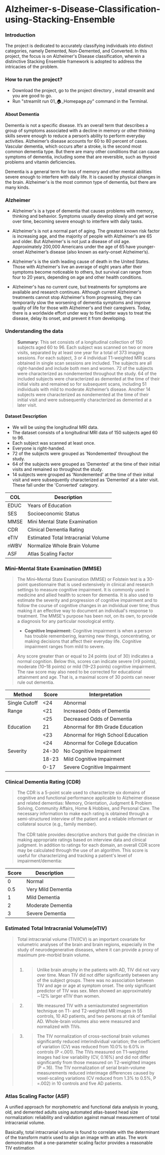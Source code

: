 # Alzheimer-s-Disease-Classification-using-Stacking-Ensemble

### Introduction
The project is dedicated to accurately classifying individuals into distinct categories, namely Demented, Non-Demented, and Converted. In this project, the focus is on Alzheimer's Disease classification, wherein a distinctive Stacking Ensemble framework is adopted to address the intricacies of the problem.

### How to run the project?
- Download the project, go to the project directory , install streamlit and you are good to go.
- Run "streamlit run 01_🏠_Homepage.py" command in the Terminal. 

#### About Dementia
Dementia is not a specific disease. It’s an overall term that describes a group of symptoms associated with a decline in memory or other thinking skills severe enough to reduce a person’s ability to perform everyday activities. Alzheimer’s disease accounts for 60 to 80 percent of cases. Vascular dementia, which occurs after a stroke, is the second most common dementia type. But there are many other conditions that can cause symptoms of dementia, including some that are reversible, such as thyroid problems and vitamin deficiencies.

Dementia is a general term for loss of memory and other mental abilities severe enough to interfere with daily life. It is caused by physical changes in the brain. Alzheimer's is the most common type of dementia, but there are many kinds.

### Alzheimer
- Alzheimer's is a type of dementia that causes problems with memory, thinking and behavior. Symptoms usually develop slowly and get worse over time, becoming severe enough to interfere with daily tasks. 


- Alzheimer's is not a normal part of aging. The greatest known risk factor is increasing age, and the majority of people with Alzheimer's are 65 and older. But Alzheimer's is not just a disease of old age. Approximately 200,000 Americans under the age of 65 have younger-onset Alzheimer’s disease (also known as early-onset Alzheimer’s). 


- Alzheimer's is the sixth leading cause of death in the United States. Those with Alzheimer's live an average of eight years after their symptoms become noticeable to others, but survival can range from four to 20 years, depending on age and other health conditions. 


- Alzheimer's has no current cure, but treatments for symptoms are available and research continues. Although current Alzheimer's treatments cannot stop Alzheimer's from progressing, they can temporarily slow the worsening of dementia symptoms and improve quality of life for those with Alzheimer's and their caregivers. Today, there is a worldwide effort under way to find better ways to treat the disease, delay its onset, and prevent it from developing.

### Understanding the data
> **Summary**: This set consists of a longitudinal collection of 150 subjects aged 60 to 96. Each subject was scanned on two or more visits, separated by at least one year for a total of 373 imaging sessions. For each subject, 3 or 4 individual T1-weighted MRI scans obtained in single scan sessions are included. The subjects are all right-handed and include both men and women. 72 of the subjects were characterized as nondemented throughout the study. 64 of the included subjects were characterized as demented at the time of their initial visits and remained so for subsequent scans, including 51 individuals with mild to moderate Alzheimer’s disease. Another 14 subjects were characterized as nondemented at the time of their initial visit and were subsequently characterized as demented at a later visit.

#### Dataset Description

- We will be using the longitudinal MRI data.
- The dataset consists of a longitudinal MRI data of 150 subjects aged 60 to 96.
- Each subject was scanned at least once.
- Everyone is right-handed.
- 72 of the subjects were grouped as 'Nondemented' throughout the study.
- 64 of the subjects were grouped as 'Demented' at the time of their initial visits and remained so throughout the study.
- 14 subjects were grouped as 'Nondemented' at the time of their initial visit and were subsequently characterized as 'Demented' at a later visit. These fall under the 'Converted' category.

| COL  | Description                         |
|------|-------------------------------------|
| EDUC | Years of Education                  |
| SES  | Socioeconomic Status                |
| MMSE | Mini Mental State Examination       |
| CDR  | Clinical Dementia Rating            |
| eTIV | Estimated Total Intracranial Volume |
| nWBV | Normalize Whole Brain Volume        |
| ASF  | Atlas Scaling Factor                |

### Mini–Mental State Examination (MMSE)
> The Mini–Mental State Examination (MMSE) or Folstein test is a 30-point questionnaire that is used extensively in clinical and research settings to measure cognitive impairment. It is commonly used in medicine and allied health to screen for dementia. It is also used to estimate the severity and progression of cognitive impairment and to follow the course of cognitive changes in an individual over time; thus making it an effective way to document an individual's response to treatment. The MMSE's purpose has been not, on its own, to provide a diagnosis for any particular nosological entity.
> - **Cognitive Impairment:** Cognitive impairment is when a person has trouble remembering, learning new things, concentrating, or making decisions that affect their everyday life. Cognitive impairment ranges from mild to severe.

> Any score greater than or equal to 24 points (out of 30) indicates a normal cognition. Below this, scores can indicate severe (≤9 points), moderate (10–18 points) or mild (19–23 points) cognitive impairment. The raw score may also need to be corrected for educational attainment and age. That is, a maximal score of 30 points can never rule out dementia.


|   **Method**  |**Score**|  **Interpretation**                   |                   
|---------------|---------|--------------------------------------|
| Single Cutoff |   <24   |        Abnormal                      |
|     Range     |   <21   |  Increased Odds of Dementia          |
|               |   <25   |  Decreased Odds of Dementia          |
|   Education   |    21   |  Abnormal for 8th Grade Education    |
|               |   <23   |  Abnormal for High School Education  |
|               |   <24   |  Abnormal for College Education      |
|   Severity    |  24-30  |  No Cognitive Impairment             |
|               |  18-23  |  Mild Cognitive Impairment           |
|               |   0-17  |  Severe Cognitive Impairment         |

### Clinical Dementia Rating (CDR)
> The CDR is a 5-point scale used to characterize six domains of cognitive and functional performance applicable to Alzheimer disease and related dementias: Memory, Orientation, Judgment & Problem Solving, Community Affairs, Home & Hobbies, and Personal Care. The necessary information to make each rating is obtained through a semi-structured interview of the patient and a reliable informant or collateral source (e.g., family member).<br><br>
> The CDR table provides descriptive anchors that guide the clinician in making appropriate ratings based on interview data and clinical judgment. In addition to ratings for each domain, an overall CDR score may be calculated through the use of an algorithm. This score is useful for characterizing and tracking a patient's level of impairment/dementia:

| Score  | Description               |
|--------|---------------------------|
|    0   |        Normal             |
|    0.5 | Very Mild Dementia        | 
|    1   | Mild Dementia             |
|    2   | Moderate Dementia         |
|    3   | Severe Dementia           |=

###  Estimated Total Intracranial Volume(eTIV)
> Total intracranial volume (TIV/ICV) is an important covariate for volumetric analyses of the brain and brain regions, especially in the study of neurodegenerative diseases, where it can provide a proxy of maximum pre-morbid brain volume.<br><br>
> 1. > Unlike brain atrophy in the patients with AD, TIV did not vary over time. Mean TIV did not differ significantly between any of the subject groups. There was no association between TIV and age or age at symptom onset. The only significant predictor of TIV was sex. Men showed an approximately ∼12% larger eTIV than women. 

> 2. > We measured TIV with a semiautomated segmentation technique on T1- and T2-weighted MR images in 55 controls, 10 AD patients, and two persons at risk of familial AD. Whole-brain volumes also were measured and normalized with TIVs.

> 3. > The TIV normalization of cross-sectional brain volumes significantly reduced interindividual variation; the coefficient of variation (CV) was reduced from 10.0% to 6.0% in controls (P <.001). The TIVs measured on T1-weighted images had low variability (CV, 0.16%) and did not differ significantly from those measured on T2-weighted images (P =.16). The TIV normalization of serial brain-volume measurements reduced interimage differences caused by voxel-scaling variations (CV reduced from 1.3% to 0.5%, P =.002) in 10 controls and five AD patients.

### Atlas Scaling Factor   (ASF)
A unified approach for morphometric and functional data analysis in young, old, and demented adults using automated atlas-based head size normalization: reliability and validation against manual measurement of total intracranial volume.

Basically, total intracranial volume is found to correlate with the determinant of the transform matrix used to align an image with an atlas. The work demonstrates that a one-parameter scaling factor provides a reasonable TIV estimation
